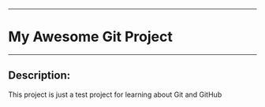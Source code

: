 ___

# My Awesome Git Project
___

## Description:

This project is just a test project for learning about Git and GitHub